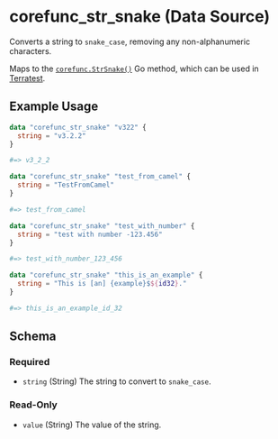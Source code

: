 <!--
---
page_title: "corefunc_str_snake Data Source - corefunc"
subcategory: ""
description: |-
  Converts a string to snake_case, removing any non-alphanumeric characters.
  Maps to the corefunc.StrSnake() https://pkg.go.dev/github.com/northwood-labs/terraform-provider-corefunc/corefunc#StrSnake Go method, which can be used in Terratest https://terratest.gruntwork.io.
---
-->

# corefunc_str_snake (Data Source)

Converts a string to `snake_case`, removing any non-alphanumeric characters.

Maps to the [`corefunc.StrSnake()`](https://pkg.go.dev/github.com/northwood-labs/terraform-provider-corefunc/corefunc#StrSnake) Go method, which can be used in [Terratest](https://terratest.gruntwork.io).

## Example Usage

```terraform
data "corefunc_str_snake" "v322" {
  string = "v3.2.2"
}

#=> v3_2_2
```

```terraform
data "corefunc_str_snake" "test_from_camel" {
  string = "TestFromCamel"
}

#=> test_from_camel
```

```terraform
data "corefunc_str_snake" "test_with_number" {
  string = "test with number -123.456"
}

#=> test_with_number_123_456
```

```terraform
data "corefunc_str_snake" "this_is_an_example" {
  string = "This is [an] {example}$${id32}."
}

#=> this_is_an_example_id_32
```

<!-- schema generated by tfplugindocs -->
## Schema

### Required

* `string` (String) The string to convert to `snake_case`.

### Read-Only

* `value` (String) The value of the string.

<!-- Preview the provider docs with the Terraform registry provider docs preview tool: https://registry.terraform.io/tools/doc-preview -->
